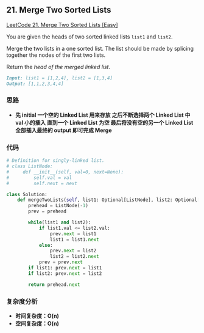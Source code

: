 ## **21. Merge Two Sorted Lists**

[LeetCode 21. Merge Two Sorted Lists [Easy]](https://leetcode.com/problems/merge-two-sorted-lists/)

You are given the heads of two sorted linked lists `list1` and `list2`.

Merge the two lists in a one sorted list. The list should be made by splicing together the nodes of the first two lists.

Return the *head of the merged linked list*.

```markdown
Input: list1 = [1,2,4], list2 = [1,3,4]
Output: [1,1,2,3,4,4]
```

### **思路**
* **先 initial 一个空的 Linked List 用来存放 之后不断选择两个 Linked List 中 val 小的插入 直到一个 Linked List 为空 最后将没有空的另一个 Linked List 全部插入最终的 output 即可完成 Merge**

### **代码**

``` python
# Definition for singly-linked list.
# class ListNode:
#     def __init__(self, val=0, next=None):
#         self.val = val
#         self.next = next

class Solution:
    def mergeTwoLists(self, list1: Optional[ListNode], list2: Optional[ListNode]) -> Optional[ListNode]:
        prehead = ListNode(-1)
        prev = prehead

        while(list1 and list2):
            if list1.val <= list2.val:
                prev.next = list1
                list1 = list1.next
            else:
                prev.next = list2
                list2 = list2.next
            prev = prev.next
        if list1: prev.next = list1
        if list2: prev.next = list2

        return prehead.next
```
### **复杂度分析**
* **时间复杂度：O(n)**
* **空间复杂度：O(n)**
